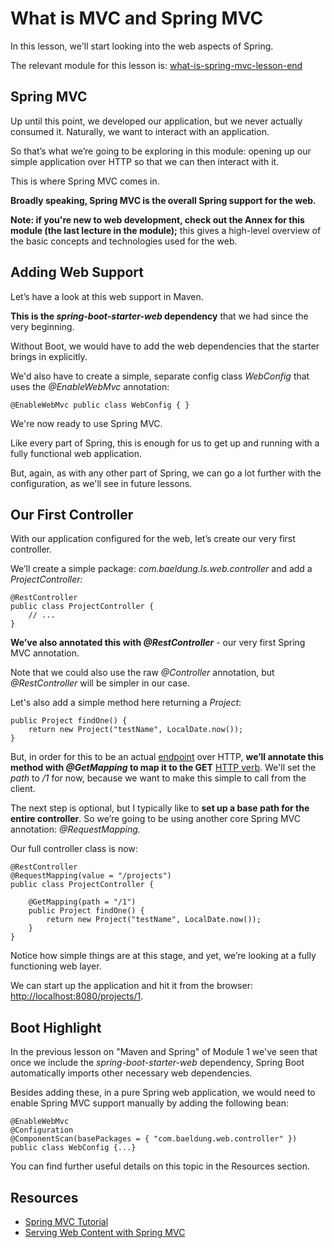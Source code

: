 # What is MVC and Spring MVC

In this lesson, we'll start looking into the web aspects of Spring.

The relevant module for this lesson is: [what-is-spring-mvc-lesson-end](https://github.com/nbicocchi/spring-boot-course/tree/module6/what-is-spring-mvc-lesson-end)

## Spring MVC

Up until this point, we developed our application, but we never actually consumed it. Naturally, we want to interact with an application.

So that’s what we’re going to be exploring in this module: opening up our simple application over HTTP so that we can then interact with it.

This is where Spring MVC comes in.

**Broadly speaking, Spring MVC is the overall Spring support for the web.**

**Note: if you're new to web development, check out the Annex for this module (the last lecture in the module);** this gives a high-level overview of the basic concepts and technologies used for the web.

## Adding Web Support

Let’s have a look at this web support in Maven.

**This is the _spring-boot-starter-web_ dependency** that we had since the very beginning.

Without Boot, we would have to add the web dependencies that the starter brings in explicitly.

We'd also have to create a simple, separate config class _WebConfig_ that uses the _@EnableWebMvc_ annotation:

```
@EnableWebMvc public class WebConfig { }
```

We're now ready to use Spring MVC.

Like every part of Spring, this is enough for us to get up and running with a fully functional web application.

But, again, as with any other part of Spring, we can go a lot further with the configuration, as we'll see in future lessons.

## Our First Controller

With our application configured for the web, let’s create our very first controller.

We’ll create a simple package: _com.baeldung.ls.web.controller_ and add a _ProjectController:_

```
@RestController 
public class ProjectController { 
    // ... 
}
```

**We’ve also annotated this with _@RestController_** \- our very first Spring MVC annotation.

Note that we could also use the raw _@Controller_ annotation, but _@RestController_ will be simpler in our case.

Let's also add a simple method here returning a _Project_:

```
public Project findOne() {
    return new Project("testName", LocalDate.now());
}
```

But, in order for this to be an actual [endpoint](https://smartbear.com/learn/performance-monitoring/api-endpoints/) over HTTP, **we’ll annotate this method with _@GetMapping_ to map it to the GET** [HTTP verb](https://developer.mozilla.org/en-US/docs/Web/HTTP/Methods). We'll set the _path_ to _/1_ for now, because we want to make this simple to call from the client.

The next step is optional, but I typically like to **set up a base path for the entire controller**. So we’re going to be using another core Spring MVC annotation: _@RequestMapping._

Our full controller class is now:

```
@RestController
@RequestMapping(value = "/projects")
public class ProjectController {

    @GetMapping(path = "/1")
    public Project findOne() {
        return new Project("testName", LocalDate.now());
    }
}
```

Notice how simple things are at this stage, and yet, we’re looking at a fully functioning web layer.

We can start up the application and hit it from the browser: [http://localhost:8080/projects/1](http://localhost:8080/projects/1).

## Boot Highlight

In the previous lesson on "Maven and Spring" of Module 1 we've seen that once we include the _spring-boot-starter-web_ dependency, Spring Boot automatically imports other necessary web dependencies.

Besides adding these, in a pure Spring web application, we would need to enable Spring MVC support manually by adding the following bean:

```
@EnableWebMvc
@Configuration
@ComponentScan(basePackages = { "com.baeldung.web.controller" })
public class WebConfig {...}
```

You can find further useful details on this topic in the Resources section.

## Resources
- [Spring MVC Tutorial](https://www.baeldung.com/spring-mvc-tutorial)
- [Serving Web Content with Spring MVC](https://spring.io/guides/gs/serving-web-content/)
